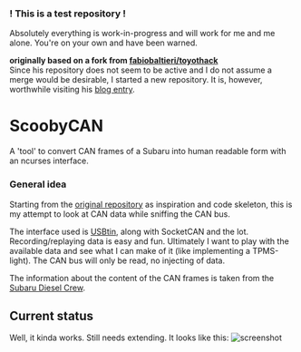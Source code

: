 ### ! This is a test repository !
Absolutely everything is work-in-progress and will work for me and me alone.
You're on your own and have been warned.

**originally based on a fork from [fabiobaltieri/toyothack](https://github.com/fabiobaltieri/toyothack)**  
Since his repository does not seem to be active and I do not assume a merge would be desirable, I started a new repository. It is, however, worthwhile visiting his [blog entry](https://fabiobaltieri.com/2013/07/23/hacking-into-a-vehicle-can-bus-toyothack-and-socketcan/).

# ScoobyCAN
A 'tool' to convert CAN frames of a Subaru into human readable form with an ncurses interface.

### General idea
Starting from the [original repository](https://github.com/fabiobaltieri/toyothack) as inspiration and code skeleton, this is my attempt to look at CAN data while sniffing the CAN bus.

The interface used is [USBtin](http://www.fischl.de/usbtin/), along with SocketCAN and the lot. Recording/replaying data is easy and fun. Ultimately I want to play with the available data and see what I can make of it (like implementing a TPMS-light). The CAN bus will only be read, no injecting of data.

The information about the content of the CAN frames is taken from the [Subaru Diesel Crew](https://subdiesel.wordpress.com/).

## Current status
Well, it kinda works. Still needs extending. It looks like this:
![screenshot](https://github.com/di-br/ScoobyCAN/blob/master/examples/screenshot.png "screenshot")
